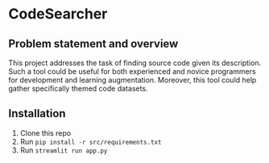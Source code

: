 # CodeSearcher

## Problem statement and overview

This project addresses the task of finding source code given its description. Such a tool could be useful for both experienced and novice programmers for development and learning augmentation. Moreover, this tool could help gather specifically themed code datasets.

## Installation 

1. Clone this repo
2. Run `pip install -r src/requirements.txt`
3. Run `streamlit run app.py`
